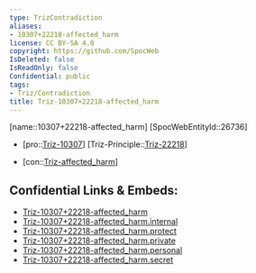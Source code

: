 ```yaml
---
type: TrizContradiction
aliases:
- 10307+22218-affected_harm
license: CC BY-SA 4.0
copyright: https://github.com/SpocWeb
IsDeleted: false
IsReadOnly: false
Confidential: public
tags: 
- Triz/Contradiction
title: Triz-10307+22218-affected_harm
---
```

[name::10307+22218-affected_harm]
[SpocWebEntityId::26736]
+ [pro::[Triz-10307](Triz-10307)]
[Triz-Principle::[Triz-22218](Triz-22218)]
- [con::[Triz-affected_harm](tech/Triz/Parameter/Triz-affected_harm.md)]



## Confidential Links & Embeds: 
- [Triz-10307+22218-affected_harm](../../../../_public/tech/Triz/Contradict/Triz-10307+22218-affected_harm.md) 
- [Triz-10307+22218-affected_harm.internal](../../../../_internal/tech/Triz/Contradict/Triz-10307+22218-affected_harm.internal.md) 
- [Triz-10307+22218-affected_harm.protect](../../../../_protect/tech/Triz/Contradict/Triz-10307+22218-affected_harm.protect.md) 
- [Triz-10307+22218-affected_harm.private](../../../../_private/tech/Triz/Contradict/Triz-10307+22218-affected_harm.private.md) 
- [Triz-10307+22218-affected_harm.personal](../../../../_personal/tech/Triz/Contradict/Triz-10307+22218-affected_harm.personal.md) 
- [Triz-10307+22218-affected_harm.secret](../../../../_secret/tech/Triz/Contradict/Triz-10307+22218-affected_harm.secret.md) 
